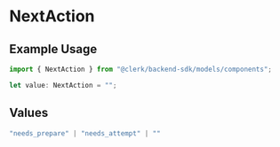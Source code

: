 # NextAction

## Example Usage

```typescript
import { NextAction } from "@clerk/backend-sdk/models/components";

let value: NextAction = "";
```

## Values

```typescript
"needs_prepare" | "needs_attempt" | ""
```